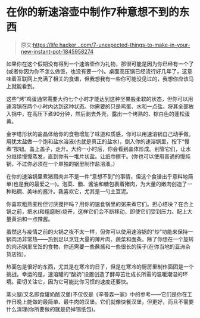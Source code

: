 # 在你的新速溶壶中制作7种意想不到的东西

> 原文:[https://life hacker . com/7-unexpected-things-to-make-in-your-new-instant-pot-1845958274](https://lifehacker.com/7-unexpected-things-to-make-in-your-new-instant-pot-1845958274)

如果你在这个假期没有得到一个速溶壶作为礼物，那很可能是因为你已经有一个了(或者你因为你不怎么做饭，也没有要一个)。桌面高压锅已经流行好几年了，这意味着互联网上充满了相关的食谱，但我想我有一些你可能没见过的，我想你应该马上就能看到。

这些“烤”鸡蛋通常需要大约七个小时才能达到这种坚果般柔软的状态，但你可以用速溶锅在两个小时内达到这种状态。你需要的只是鸡蛋、水和一点盐。将其全部放入锅中，在高压下煮90分钟，然后剥去外壳，露出一个烤熟的、棕白色的蓬松蛋黄。

金字塔形状的盐晶体给你的食物增加了味道和质感，你可以用速溶锅自己动手做。用犹太盐做一个饱和盐水溶液(也就是真正的盐水)，倒入你的速溶锅里，按下“慢煮”按钮。盖上盖子，走开。大约一小时后，你会看到晶体形成。别管它们，让水分继续慢慢蒸发，直到你有一堆片状盐。让纸巾擦干。(你也可以使用普通的慢炖锅，不过你必须在一个单独的锅里制作盐溶液。)

在你的速溶锅里煮猪肩肉并不是一件“意想不到”的事情，但这个食谱出乎意料地简单(也是我的最爱之一)。泡菜、醋、酱油和糖包裹着猪肉，为大量的嫩肉创造了一种粘稠、美味的酱汁。我喜欢它，尤其是一勺土豆泥。

你喜欢粗燕麦粉但讨厌搅拌吗？用你的速食锅里的粥来煮它们。担心结块？在合上锅之前，把水(和粗磨粉)烧开，这样它们会不断移动，即使它们受到压力。配上大量黄油和一点辣酱。

虽然这与疫情之前的火锅之夜不太一样，但你可以使用速溶锅的“炒”功能来保持一锅肉汤非常热——热到足以烹饪大量的薄片肉、蔬菜和面条。除了你想在一个旋转的肉汤锅里烹饪的食物，你还需要一些蘸酱和一些很长的筷子(在你当地的亚洲杂货店找)。

热面包是很好的东西，尤其是在寒冷的日子，但是在寒冷的厨房里制作面团是一个挑战。幸运的是，速溶罐的“酸奶”设置创造了酵母茁壮成长所需的温暖潮湿的环境。密切关注它，因为它可能比你习惯的速度还要快。

蒸火腿(又名即食罐奶酪汉堡)不仅仅是《辛普森一家》中的参考——它们是你在工作日晚上能做的最简单、最牛肉的汉堡。它们就像快餐汉堡，但更好，而且不需要什么清理(你所要做的就是扔掉锡纸包)。